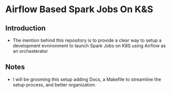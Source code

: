 # Airflow Based Spark Jobs On K&S

## Introduction
- The inention behind this repository is to provide a clear way to setup a development evnironment
  to launch Spark Jobs on K8S using Airflow as an orchasterator
## Notes
- I will be grooming this setup adding Docs, a Makefile to streamline the setup process, and better organization.
